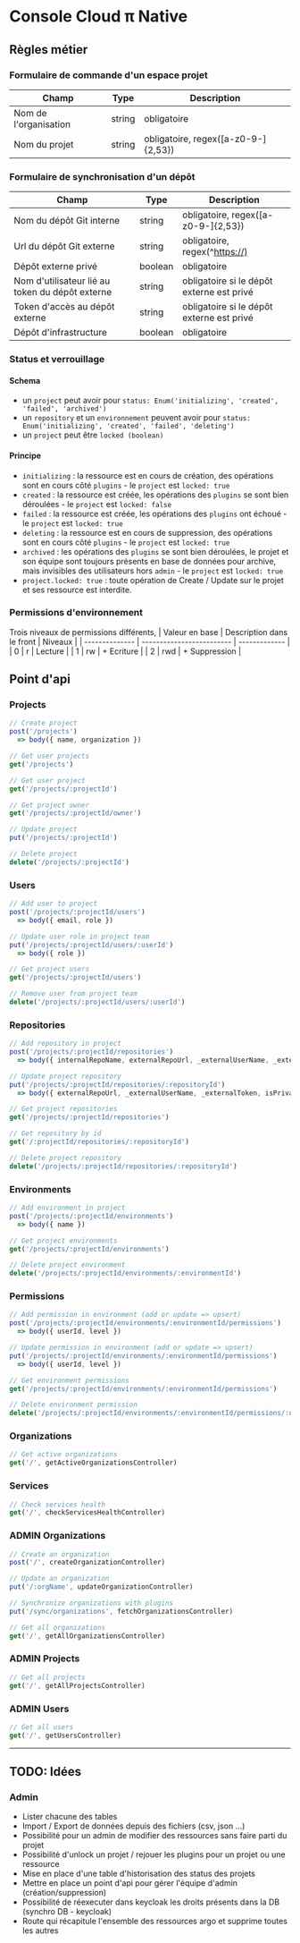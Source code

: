 # Console Cloud π Native

## Règles métier

### Formulaire de commande d'un espace projet

| Champ                 | Type   | Description                         |
| --------------------- | ------ | ----------------------------------- |
| Nom de l'organisation | string | obligatoire                         |
| Nom du projet         | string | obligatoire, regex([a-z0-9-]{2,53}) |

### Formulaire de synchronisation d'un dépôt

| Champ                                           | Type    | Description                               |
| ----------------------------------------------- | ------- | ----------------------------------------- |
| Nom du dépôt Git interne                        | string  | obligatoire, regex([a-z0-9-]{2,53})       |
| Url du dépôt Git externe                        | string  | obligatoire, regex(^<https://)>             |
| Dépôt externe privé                             | boolean | obligatoire                               |
| Nom d'utilisateur lié au token du dépôt externe | string  | obligatoire si le dépôt externe est privé |
| Token d'accès au dépôt externe                  | string  | obligatoire si le dépôt externe est privé |
| Dépôt d'infrastructure                          | boolean | obligatoire                               |

### Status et verrouillage

#### Schema

- un `project` peut avoir pour `status: Enum('initializing', 'created', 'failed', 'archived')`
- un `repository` et un `environnement` peuvent avoir pour `status: Enum('initializing', 'created', 'failed', 'deleting')`
- un `project` peut être `locked (boolean)`

#### Principe

- `initializing` : la ressource est en cours de création, des opérations sont en cours côté `plugins` - le `project` est `locked: true`
- `created` : la ressource est créée, les opérations des `plugins` se sont bien déroulées - le `project` est `locked: false`
- `failed` : la ressource est créée, les opérations des `plugins` ont échoué - le `project` est `locked: true`
- `deleting` : la ressource est en cours de suppression, des opérations sont en cours côté `plugins` - le `project` est `locked: true`
- `archived` : les opérations des `plugins` se sont bien déroulées, le projet et son équipe sont toujours présents en base de données pour archive, mais invisibles des utilisateurs hors `admin` - le `project` est `locked: true`
- `project.locked: true` : toute opération de Create / Update sur le projet et ses ressource est interdite.

### Permissions d'environnement
Trois niveaux de permissions différents, 
| Valeur en base | Description dans le front | Niveaux       |
| -------------- | ------------------------- | ------------- |
| 0              | r                         | Lecture       |
| 1              | rw                        | + Ecriture    |
| 2              | rwd                       | + Suppression |

## Point d'api

### Projects

```js
// Create project
post('/projects')
  => body({ name, organization })

// Get user projects
get('/projects')

// Get user project
get('/projects/:projectId')

// Get project owner
get('/projects/:projectId/owner')

// Update project
put('/projects/:projectId')

// Delete project
delete('/projects/:projectId')
```

### Users

```js
// Add user to project
post('/projects/:projectId/users')
  => body({ email, role })

// Update user role in project team
put('/projects/:projectId/users/:userId')
  => body({ role })

// Get project users
get('/projects/:projectId/users')

// Remove user from project team
delete('/projects/:projectId/users/:userId')
```

### Repositories

```js
// Add repository in project
post('/projects/:projectId/repositories')
  => body({ internalRepoName, externalRepoUrl, _externalUserName, _externalToken, isInfra, isPrivate })

// Update project repository
put('/projects/:projectId/repositories/:repositoryId')
  => body({ externalRepoUrl, _externalUserName, _externalToken, isPrivate })

// Get project repositories
get('/projects/:projectId/repositories')

// Get repository by id
get('/:projectId/repositories/:repositoryId')

// Delete project repository
delete('/projects/:projectId/repositories/:repositoryId')
```

### Environments

```js
// Add environment in project
post('/projects/:projectId/environments')
  => body({ name })

// Get project environments
get('/projects/:projectId/environments')

// Delete project environment
delete('/projects/:projectId/environments/:environmentId')
```

### Permissions

```js
// Add permission in environment (add or update => upsert)
post('/projects/:projectId/environments/:environmentId/permissions')
  => body({ userId, level })

// Update permission in environment (add or update => upsert)
put('/projects/:projectId/environments/:environmentId/permissions')
  => body({ userId, level })

// Get environment permissions
get('/projects/:projectId/environments/:environmentId/permissions')

// Delete environment permission
delete('/projects/:projectId/environments/:environmentId/permissions/:userId')
```

### Organizations

```js
// Get active organizations
get('/', getActiveOrganizationsController)
```

### Services

```js
// Check services health
get('/', checkServicesHealthController)
```

### ADMIN Organizations

```js
// Create an organization
post('/', createOrganizationController)

// Update an organization
put('/:orgName', updateOrganizationController)

// Synchronize organizations with plugins
put('/sync/organizations', fetchOrganizationsController)

// Get all organizations
get('/', getAllOrganizationsController)
```

### ADMIN Projects

```js
// Get all projects
get('/', getAllProjectsController)
```

### ADMIN Users

```js
// Get all users
get('/', getUsersController)
```

---

## TODO: Idées

### Admin

- Lister chacune des tables
- Import / Export de données depuis des fichiers (csv, json ...)
- Possibilité pour un admin de modifier des ressources sans faire parti du projet
- Possibilité d'unlock un projet / rejouer les plugins pour un projet ou une ressource
- Mise en place d'une table d'historisation des status des projets
- Mettre en place un point d'api pour gérer l'équipe d'admin (création/suppression)
- Possibilité de réexecuter dans keycloak les droits présents dans la DB (synchro DB - keycloak)
- Route qui récapitule l'ensemble des ressources argo et supprime toutes les autres
